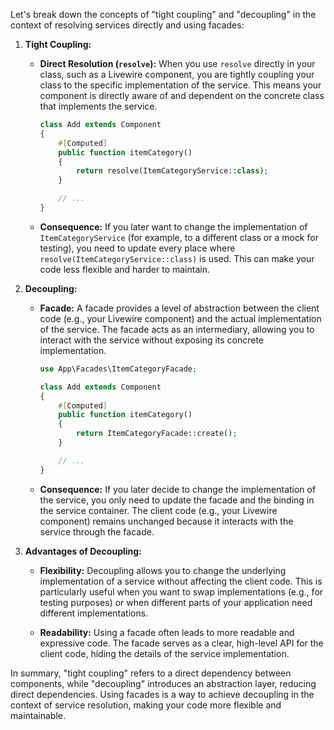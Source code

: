 Let's break down the concepts of "tight coupling" and "decoupling" in the context of resolving services directly and using facades:

1. **Tight Coupling:**
   - **Direct Resolution (`resolve`):** When you use `resolve` directly in your class, such as a Livewire component, you are tightly coupling your class to the specific implementation of the service. This means your component is directly aware of and dependent on the concrete class that implements the service.

     ```php
     class Add extends Component
     {
         #[Computed]
         public function itemCategory()
         {
             return resolve(ItemCategoryService::class);
         }

         // ...
     }
     ```

   - **Consequence:** If you later want to change the implementation of `ItemCategoryService` (for example, to a different class or a mock for testing), you need to update every place where `resolve(ItemCategoryService::class)` is used. This can make your code less flexible and harder to maintain.

2. **Decoupling:**
   - **Facade:** A facade provides a level of abstraction between the client code (e.g., your Livewire component) and the actual implementation of the service. The facade acts as an intermediary, allowing you to interact with the service without exposing its concrete implementation.

     ```php
     use App\Facades\ItemCategoryFacade;

     class Add extends Component
     {
         #[Computed]
         public function itemCategory()
         {
             return ItemCategoryFacade::create();
         }

         // ...
     }
     ```

   - **Consequence:** If you later decide to change the implementation of the service, you only need to update the facade and the binding in the service container. The client code (e.g., your Livewire component) remains unchanged because it interacts with the service through the facade.

3. **Advantages of Decoupling:**
   - **Flexibility:** Decoupling allows you to change the underlying implementation of a service without affecting the client code. This is particularly useful when you want to swap implementations (e.g., for testing purposes) or when different parts of your application need different implementations.

   - **Readability:** Using a facade often leads to more readable and expressive code. The facade serves as a clear, high-level API for the client code, hiding the details of the service implementation.

In summary, "tight coupling" refers to a direct dependency between components, while "decoupling" introduces an abstraction layer, reducing direct dependencies. Using facades is a way to achieve decoupling in the context of service resolution, making your code more flexible and maintainable.